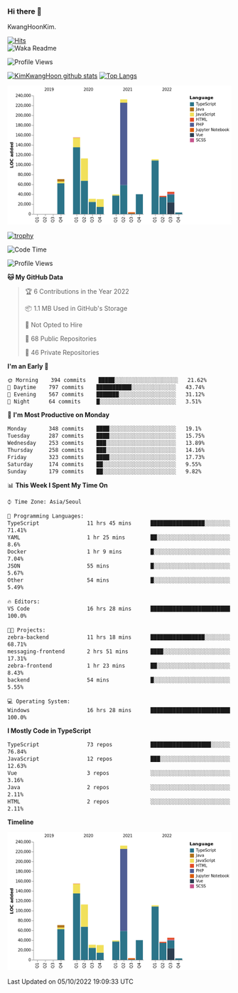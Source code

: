 ### Hi there 👋

KwangHoonKim.

[![Hits](https://hits.seeyoufarm.com/api/count/incr/badge.svg?url=https%3A%2F%2Fgithub.com%2Frhkdgns95)](https://hits.seeyoufarm.com)  
![Waka Readme](https://github.com/rhkdgns95/rhkdgns95/workflows/Waka%20Readme/badge.svg)

![Profile Views](http://img.shields.io/badge/Profile%20Views-0-blue)

[![KimKwangHoon github stats](https://github-readme-stats.vercel.app/api?username=rhkdgns95&show_icons=true)](https://github.com/rhkdgns95/github-readme-stats)   [![Top Langs](https://github-readme-stats.vercel.app/api/top-langs/?username=rhkdgns95&layout=compact)](https://github.com/rhkdgns95/github-readme-stats)   


![Chart not found](https://raw.githubusercontent.com/rhkdgns95/rhkdgns95/master/charts/bar_graph.png) 

[![trophy](https://github-profile-trophy.vercel.app/?username=rhkdgns95)](https://github.com/rhkdgns95/github-profile-trophy)

<!--START_SECTION:waka-->
![Code Time](http://img.shields.io/badge/Code%20Time-3%2C296%20hrs-blue)

![Profile Views](http://img.shields.io/badge/Profile%20Views-3-blue)

**🐱 My GitHub Data** 

> 🏆 6 Contributions in the Year 2022
 > 
> 📦 1.1 MB Used in GitHub's Storage 
 > 
> 🚫 Not Opted to Hire
 > 
> 📜 68 Public Repositories 
 > 
> 🔑 46 Private Repositories  
 > 
**I'm an Early 🐤** 

```text
🌞 Morning    394 commits    █████░░░░░░░░░░░░░░░░░░░░   21.62% 
🌆 Daytime    797 commits    ███████████░░░░░░░░░░░░░░   43.74% 
🌃 Evening    567 commits    ███████░░░░░░░░░░░░░░░░░░   31.12% 
🌙 Night      64 commits     █░░░░░░░░░░░░░░░░░░░░░░░░   3.51%

```
📅 **I'm Most Productive on Monday** 

```text
Monday       348 commits    ████░░░░░░░░░░░░░░░░░░░░░   19.1% 
Tuesday      287 commits    ████░░░░░░░░░░░░░░░░░░░░░   15.75% 
Wednesday    253 commits    ███░░░░░░░░░░░░░░░░░░░░░░   13.89% 
Thursday     258 commits    ███░░░░░░░░░░░░░░░░░░░░░░   14.16% 
Friday       323 commits    ████░░░░░░░░░░░░░░░░░░░░░   17.73% 
Saturday     174 commits    ██░░░░░░░░░░░░░░░░░░░░░░░   9.55% 
Sunday       179 commits    ██░░░░░░░░░░░░░░░░░░░░░░░   9.82%

```


📊 **This Week I Spent My Time On** 

```text
⌚︎ Time Zone: Asia/Seoul

💬 Programming Languages: 
TypeScript               11 hrs 45 mins      █████████████████░░░░░░░░   71.41% 
YAML                     1 hr 25 mins        ██░░░░░░░░░░░░░░░░░░░░░░░   8.6% 
Docker                   1 hr 9 mins         █░░░░░░░░░░░░░░░░░░░░░░░░   7.04% 
JSON                     55 mins             █░░░░░░░░░░░░░░░░░░░░░░░░   5.67% 
Other                    54 mins             █░░░░░░░░░░░░░░░░░░░░░░░░   5.49%

🔥 Editors: 
VS Code                  16 hrs 28 mins      █████████████████████████   100.0%

🐱‍💻 Projects: 
zebra-backend            11 hrs 18 mins      █████████████████░░░░░░░░   68.71% 
messaging-frontend       2 hrs 51 mins       ████░░░░░░░░░░░░░░░░░░░░░   17.31% 
zebra-frontend           1 hr 23 mins        ██░░░░░░░░░░░░░░░░░░░░░░░   8.43% 
backend                  54 mins             █░░░░░░░░░░░░░░░░░░░░░░░░   5.55%

💻 Operating System: 
Windows                  16 hrs 28 mins      █████████████████████████   100.0%

```

**I Mostly Code in TypeScript** 

```text
TypeScript               73 repos            ███████████████████░░░░░░   76.84% 
JavaScript               12 repos            ███░░░░░░░░░░░░░░░░░░░░░░   12.63% 
Vue                      3 repos             ░░░░░░░░░░░░░░░░░░░░░░░░░   3.16% 
Java                     2 repos             ░░░░░░░░░░░░░░░░░░░░░░░░░   2.11% 
HTML                     2 repos             ░░░░░░░░░░░░░░░░░░░░░░░░░   2.11%

```


**Timeline**

![Chart not found](https://raw.githubusercontent.com/rhkdgns95/rhkdgns95/master/charts/bar_graph.png) 


 Last Updated on 05/10/2022 19:09:33 UTC
<!--END_SECTION:waka-->
